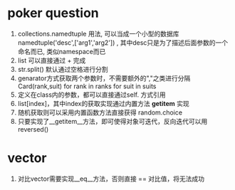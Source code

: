 poker question
================
1. collections.namedtuple 用法, 可以当成一个小型的数据库
  namedtuple('desc',['arg1','arg2']) , 其中desc只是为了描述后面参数的一个命名而已, 类似namespace而已
2. list 可以直接通过 + 完成
3. str.split() 默认通过空格进行分割
4. genarator方式获取两个参数时，不需要额外的","之类进行分隔
   Card(rank,suit) for rank in ranks for suit in suits
5. 定义在class内的参数，都可以直接通过self. 方式引用
6. list[index]，其中index的获取实现通过内置方法 __getitem__ 实现
7. 随机获取则可以采用内置函数方法直接获得 random.choice
8. 只要实现了__getitem__方法，即可使得对象可迭代，反向迭代可以用reversed()


vector
============================
1.  对比vector需要实现__eq__方法，否则直接 == 对比值，将无法成功